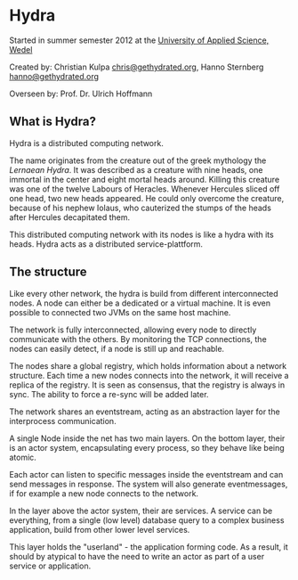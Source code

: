 Hydra
=====

Started in 
	summer semester 2012 
at the
	[University of Applied Science, Wedel](http://fh-wedel.de)


Created by:
	Christian Kulpa <chris@gethydrated.org>,
	Hanno Sternberg <hanno@gethydrated.org>
	
Overseen by:
	Prof. Dr. Ulrich Hoffmann


What is Hydra?
--------------

Hydra is a distributed computing network.

The name originates from the creature out of the greek mythology the *Lernaean Hydra*. 
It was described as a creature with nine heads, one immortal in the center and eight mortal heads around. 
Killing this creature was one of the twelve Labours of Heracles. 
Whenever Hercules sliced off one head, two new heads appeared. 
He could only overcome the creature, because of his nephew Iolaus, 
who cauterized the stumps of the heads after Hercules decapitated them.

This distributed computing network with its nodes is like a hydra with its heads.
Hydra acts as a distributed service-plattform. 

The structure
-------------

Like every other network, the hydra is build from different interconnected nodes.
A node can either be a dedicated or a virtual machine. 
It is even possible to connected two JVMs on the same host machine.

The network is fully interconnected, allowing every node to directly communicate
with the others. By monitoring the TCP connections, the nodes can easily detect,
if a node is still up and reachable.

The nodes share a global registry, which holds information about a network structure.
Each time a new nodes connects into the network, it will receive a replica of the registry.
It is seen as consensus, that the registry is always in sync. 
The ability to force a re-sync will be added later.

The network shares an eventstream, acting as an abstraction layer for the 
interprocess communication.

A single Node inside the net has two main layers.
On the bottom layer, their is an actor system, encapsulating every process, so 
they behave like being atomic. 

Each actor can listen to specific messages inside the eventstream and can send 
messages in response. 
The system will also generate eventmessages, if for example a new node connects
to the network.

In the layer above the actor system, their are services.
A service can be everything, from a single (low level) database query to a 
complex business application, build from other lower level services.

This layer holds the "userland" - the application forming code.
As a result, it should by atypical to have the need to write an actor as part
of a user service or application.



